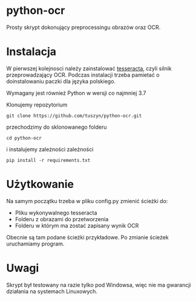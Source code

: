 # python-ocr
Prosty skrypt dokonujący preprocessingu obrazów oraz OCR.
# Instalacja
W pierwszej kolejnosci należy zainstalować [tesseracta](https://tesseract-ocr.github.io/tessdoc/Home.html), czyli silnik przeprowadzający OCR.
Podczas instalacji trzeba pamietać o doinstalowaniu paczki dla języka polskiego.

Wymagany jest również Python w wersji co najmniej 3.7

Klonujemy repozytorium
```
git clone https://github.com/tuszyn/python-ocr.git
```
przechodzimy do sklonowanego folderu
```
cd python-ocr
```
i instalujemy zależności zależności
```
pip install -r requirements.txt
```
# Użytkowanie
Na samym początku trzeba w pliku config.py zmienić ścieżki do:
- Pliku wykonywalnego tesseracta
- Folderu z obrazami do przetworzenia
- Folderu w którym ma zostać zapisany wynik OCR

Obecnie są tam podane ścieżki przykładowe.
Po zmianie ścieżek uruchamiamy program.

# Uwagi
Skrypt był testowany na razie tylko pod Windowsa, więc nie ma gwarancji działania na systemach Linuxowych.
